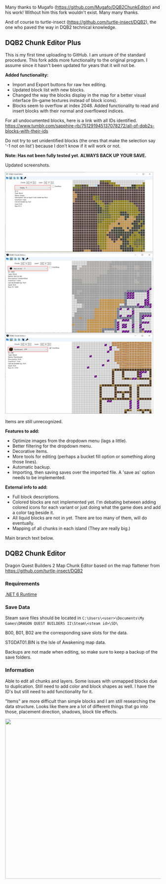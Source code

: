 Many thanks to Mugafo (https://github.com/Mugafo/DQB2ChunkEditor) and his work! Without him this fork wouldn't exist. Many many thanks.

And of course to turtle-insect (https://github.com/turtle-insect/DQB2), the one who paved the way in DQB2 technical knowledge.

## DQB2 Chunk Editor Plus

This is my first time uploading to GitHub. I am unsure of the standard procedure. This fork adds more functionality to the original program.
I assume since it hasn't been updated for years that it will not be.

**Added functionality:**
- Import and Export buttons for raw hex editing.
- Updated block list with new blocks.
- Changed the way the blocks display in the map for a better visual interface (In-game textures instead of block icons).
- Blocks seem to overflow at index 2048. Added functionality to read and insert blocks with their normal and overflowed indices.
  
For all undocumented blocks, here is a link with all IDs identified. https://www.tumblr.com/sapphire-rb/751291945137078272/all-of-dqb2s-blocks-with-their-ids

Do not try to set unidentified blocks (the ones that make the selection say '-1 not on list') because I don't know if it will work or not.

**Note: Has not been fully tested yet. ALWAYS BACK UP YOUR SAVE.**

Updated screenshots.

<img src="./src/Images/ScreenshotPlus.png" data-canonical-src="./src/Images/ScreenshotPlus.png" width="479" height="258" /> <img src="./src/Images/ScreenshotPlus2.png" data-canonical-src="./src/Images/ScreenshotPlus.png" width="479" height="258" />
<img src="./src/Images/ScreenshotPlus3.png" data-canonical-src="./src/Images/ScreenshotPlus.png" width="479" height="258" />

Items are still unrecognized. 

**Features to add:**
- Optimize images from the dropdown menu (lags a little).
- Better filtering for the dropdown menu.
- Decorative items.
- More tools for editing (perhaps a bucket fill option or something along those lines).
- Automatic backup.
- Importing, then saving saves over the imported file. A 'save as' option needs to be implemented.

**External info to add:**
- Full block descriptions.
- Colored blocks are not implemented yet. I'm debating between adding colored icons for each variant or just doing what the game does and add a color tag beside it.
- All liquid blocks are not in yet. There are too many of them, will do eventually.
- Mapping of all chunks in each island (They are really big.)


Main branch text below.

## DQB2 Chunk Editor 

Dragon Quest Builders 2 Map Chunk Editor based on the map flattener from https://github.com/turtle-insect/DQB2

### Requirements
[.NET 6 Runtime](https://dotnet.microsoft.com/en-us/download/dotnet/6.0/runtime)

### Save Data

Steam save files should be located in `C:\Users\<user>\Documents\My Games\DRAGON QUEST BUILDERS II\Steam\<steam id>\SD\`

B00, B01, B02 are the corresponding save slots for the data.

STGDAT01.BIN is the Isle of Awakening map data.

Backups are not made when editing, so make sure to keep a backup of the save folders.

### Information

Able to edit all chunks and layers. Some issues with unmapped blocks due to duplication. Still need to add color and block shapes as well. I have the ID's but still need to add functionality for it.

"Items" are more difficult than simple blocks and I am still researching the data structure. Looks like there are a lot of different things that go into those, placement direction, shadows, block tile effects.

<img src="./src/Images/Screenshot.png" data-canonical-src="./src/Images/Screenshot.png" width="958" height="517" />
